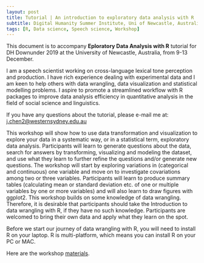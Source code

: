```yaml
---
layout: post
title: Tutorial | An introduction to exploratory data analysis with R
subtitle: Digital Humanity Summer Institute, Uni of Newcastle, Australia
tags: [R, Data science, Speech science, Workshop]
---
```


This document is to accompany  **Eploratory Data Analysis with R**  tutorial for DH Downunder 2019 at the University of Newcastle, Australia, from 9-13 December.

I am a speech scientist working on cross-language lexical tone perception and production. I have rich experience dealing with experimental data and I am keen to help others with data wrangling, data visualization and statistical modelling problems. I aspire to promote a streamlined workflow with R packages to improve data analysis efficiency in quantitative analysis in the field of social science and linguistics.

If you have any questions about the tutorial, please e-mail me at:  [j.chen2@westernsydney.edu.au](mailto:j.chen2@westernsydney.edu.au)

This workshop will show how to use data transformation and visualization to explore your data in a systematic way, or in a statistical term, exploratory data analysis. Participants will learn to generate questions about the data, search for answers by transforming, visualizing and modeling the dataset, and use what they learn to further refine the questions and/or generate new questions. The workshop will start by exploring variations in (categorical and continuous) one variable and move on to investigate covariations among two or three variables. Participants will learn to produce summary tables (calculating mean or standard deviation etc. of one or multiple variables by one or more variables) and will also learn to draw figures with ggplot2. This workshop builds on some knowledge of data wrangling. Therefore, it is desirable that participants should take the Introduction to data wrangling with R, if they have no such knowledge. Participants are welcomed to bring their own data and apply what they learn on the spot.

Before we start our journey of data wrangling with R, you will need to install R on your laptop. R is multi-platform, which means you can install R on your PC or MAC.

Here are the workshop [materials](https://juqiangj.github.io/DH_eda/index.html).


